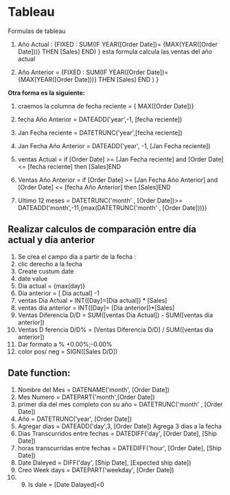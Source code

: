 # Tableau

Formulas de tableau
1. Año Actual : {FIXED : SUM(IF YEAR([Order Date])= {MAX(YEAR([Order Date]))} THEN [Sales] END) } esta formula calcula las ventas del año actual

2. Año Anterior = {FIXED : SUM(IF YEAR([Order Date])= {MAX(YEAR([Order Date]))} THEN [Sales] END ) }  

**Otra forma es la siguiente:**  
   1. craemos la columna de fecha reciente = { MAX([Order Date])}
   2. fecha Año Anterior = DATEADD('year',-1, [fecha reciente])
   3. Jan Fecha reciente = DATETRUNC('year',[fecha reciente])
   4. Jan Fecha Año Anterior = DATEADD('year', -1, [Jan Fecha reciente])
   5. ventas Actual = if  [Order Date] >= [Jan Fecha reciente]  and [Order Date] <= [fecha reciente] then [Sales]END
   6. Ventas Año Anterior = if  [Order Date] >= [Jan Fecha Año Anterior] and [Order Date] <= [fecha Año Anterior] then [Sales]END


3. Ultimo 12 meses = DATETRUNC('month' , [Order Date])>= DATEADD('month',-11,{max(DATETRUNC('month' , [Order Date]))})


## Realizar calculos de comparación entre día actual y día anterior

1. Se crea el campo día a partir de la fecha : 
  1. clic derecho  a la fecha
  2. Create custum date
  3. date value
  4. Dia actual = {max(day)}
  5. Dia anterior = [ Dia actual] -1
  6. ventas Dia Actual = INT([Day]=[Dia actual]) * [Sales]
  7. ventas dia anterior = INT([Day]= [Dia anterior])*[Sales]
  8. Ventas Diferencia D/D = SUM([ventas Dia Actual]) - SUM([ventas dia anterior])
  9. Ventas D ferencia D/D% = [Ventas Diferencia D/D] / SUM([ventas dia anterior])
  10. Dar formato a % +0.00%;-0.00%
  11. color pos/ neg = SIGN([Sales D/D]) 

## Date function:
1.  Nombre del Mes = DATENAME('month', [Order Date])
2.  Mes Numero = DATEPART('month',[Order Date])
3.  primer dia del mes completo con su año = DATETRUNC('month'    , [Order Date])
4.  Año = DATETRUNC('year', [Order Date])
5. Agregar dias = DATEADD('day',3, [Order Date]) Agrega 3 dias a la fecha
6. Dias Transcurridos entre fechas = DATEDIFF('day', [Order Date], [Ship Date])
7. horas transcurridas entre fechas = DATEDIFF('hour', [Order Date], [Ship Date])
8. Date Daleyed = DIFF('day', [Ship Date], [Expected ship date])
9. Creo Week days  = DATEPART('weekday', [Order Date])
10. 9. Is dale = [Date Dalayed]<0


  
  
 
  
